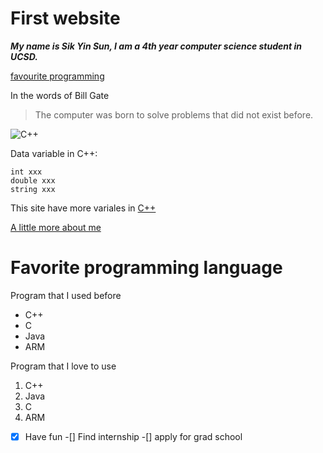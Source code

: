 # First website
***My name is Sik Yin Sun, I am a 4th year computer science student in UCSD.***

[favourite programming](index.md)

In the words of Bill Gate
>The computer was born to solve problems that did not exist before.

![C++](https://miro.medium.com/max/1400/1*mDKusLBkGKBWW4aycK4PCA.png)

Data variable in C++:
```
int xxx
double xxx
string xxx
```
This site have more variales in [C++](https://www.w3schools.com/cpp/cpp_variables.asp)

[A little more about me](README.md) 

# Favorite programming language
Program that I used before
- C++
- C
- Java
- ARM
  
Program that I love to use
1. C++
2. Java
3. C
4. ARM
   
-[x] Have fun
-[] Find internship
-[] apply for grad school